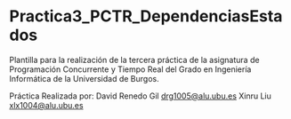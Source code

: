 # Practica3_PCTR_DependenciasEstados

Plantilla para la realización de la tercera práctica de la asignatura de Programación Concurrente y Tiempo Real del Grado en Ingeniería Informática de la Universidad de Burgos.

Práctica Realizada por:
David Renedo Gil <drg1005@alu.ubu.es>
Xinru Liu <xlx1004@alu.ubu.es>
